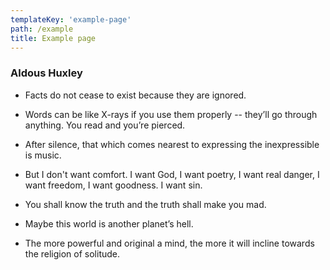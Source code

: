 ```yaml
---
templateKey: 'example-page'
path: /example
title: Example page
---
```


### Aldous Huxley

- Facts do not cease to exist because they are ignored.

- Words can be like X-rays if you use them properly -- they’ll go through
  anything. You read and you’re pierced.

- After silence, that which comes nearest to expressing the inexpressible is
  music.

- But I don't want comfort. I want God, I want poetry, I want real danger, I
  want freedom, I want goodness. I want sin.

- You shall know the truth and the truth shall make you mad.

- Maybe this world is another planet’s hell.

- The more powerful and original a mind, the more it will incline towards the
  religion of solitude.
